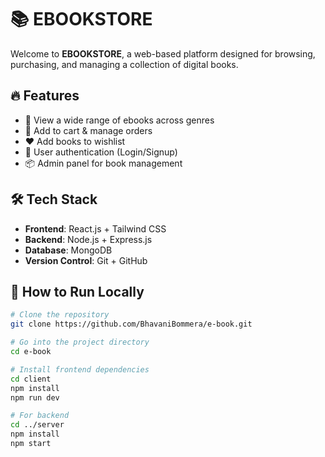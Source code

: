 # 📚 EBOOKSTORE

Welcome to **EBOOKSTORE**, a web-based platform designed for browsing, purchasing, and managing a collection of digital books.

## 🔥 Features

- 📖 View a wide range of ebooks across genres
- 🛒 Add to cart & manage orders
- ❤️ Add books to wishlist
- 🔐 User authentication (Login/Signup)
- 📦 Admin panel for book management
## 🛠️ Tech Stack

- **Frontend**: React.js + Tailwind CSS
- **Backend**: Node.js + Express.js
- **Database**: MongoDB
- **Version Control**: Git + GitHub

## 🚀 How to Run Locally

```bash
# Clone the repository
git clone https://github.com/BhavaniBommera/e-book.git

# Go into the project directory
cd e-book

# Install frontend dependencies
cd client
npm install
npm run dev

# For backend
cd ../server
npm install
npm start
